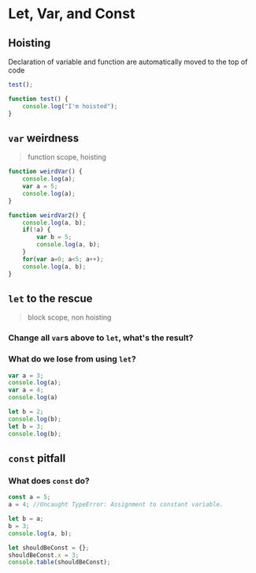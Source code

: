# Let, Var, and Const

## Hoisting

Declaration of variable and function are automatically moved to the top of code

```javascript
test();

function test() {
    console.log("I'm hoisted");
}
```

## `var` weirdness
>  function scope, hoisting

```javascript
function weirdVar() {
    console.log(a);
    var a = 5;
    console.log(a);
}
```

```javascript
function weirdVar2() {
	console.log(a, b);
    if(!a) {
        var b = 5;
        console.log(a, b);
    }
    for(var a=0; a<5; a++);
    console.log(a, b);
}
```


## `let` to the rescue
>  block scope, non hoisting

### Change all `var`s above to `let`, what's the result?

### What do we lose from using `let`?

```javascript
var a = 3;
console.log(a);
var a = 4;
console.log(a)
```

```javascript
let b = 2;
console.log(b);
let b = 3;
console.log(b);
```

## `const` pitfall

### What does `const` do?

```javascript
const a = 5;
a = 4; //Uncaught TypeError: Assignment to constant variable.

let b = a;
b = 3;
console.log(a, b);
```

```javascript
let shouldBeConst = {};
shouldBeConst.x = 3;
console.table(shouldBeConst);
```

